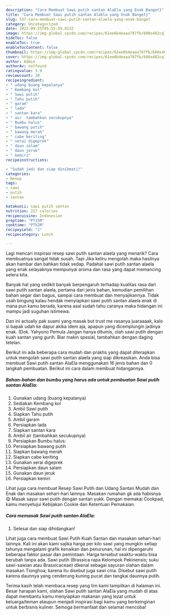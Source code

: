 ```yaml
---
description: "Cara Membuat Sawi putih santan AlaEla yang Enak Banget}"
title: "Cara Membuat Sawi putih santan AlaEla yang Enak Banget}"
slug: 537-cara-membuat-sawi-putih-santan-alaela-yang-enak-banget
category: Uncategorized
date: 2022-09-25T05:55:59.813Z
image: https://img-global.cpcdn.com/recipes/61ee6b4eaaa787fb/680x482cq70/sawi-putih-santan-alaela-foto-resep-utama.jpg
hideToc: false
enableToc: true
enableTocContent: false
thumbnail: https://img-global.cpcdn.com/recipes/61ee6b4eaaa787fb/680x482cq70/sawi-putih-santan-alaela-foto-resep-utama.jpg
cover: https://img-global.cpcdn.com/recipes/61ee6b4eaaa787fb/680x482cq70/sawi-putih-santan-alaela-foto-resep-utama.jpg
author: Admin
authorAv: notfound
ratingvalue: 3.9
reviewcount: 20
recipeingredient:
- " udang buang kepalanya"
- " Kembang kol"
- " Sawi putih"
- " Tahu putih"
- " garam"
- " lada"
- " santan kara"
- " air  tambahkan secukupnya"
- " Bumbu halus"
- " bawang putih"
- " bawang merah"
- " cabe keriting"
- " serai digeprek"
- " daun salam"
- " daun jeruk"
- " kemiri"
recipeinstructions:

- "Sudah jadi dan siap dinikmati!"
categories:
- Resep
tags:
- sawi
- putih
- santan

katakunci: sawi putih santan 
nutrition: 227 calories
recipecuisine: Indonesian
preptime: "PT15M"
cooktime: "PT52M"
recipeyield: "1"
recipecategory: Lunch

---
```



Lagi mencari inspirasi resep sawi putih santan alaela yang menarik? Cara membuatnya sangat tidak susah. Tapi Jika keliru mengolah maka hasilnya akan hambar dan bahkan tidak sedap. Padahal sawi putih santan alaela yang enak selayaknya mempunyai aroma dan rasa yang dapat memancing selera kita.


Banyak hal yang sedikit banyak berpengaruh terhadap kualitas rasa dari sawi putih santan alaela, pertama dari jenis bahan, kemudian pemilihan bahan segar dan bagus, sampai cara membuat dan menyajikannya. Tidak usah bingung kalau hendak menyiapkan sawi putih santan alaela enak di mana pun kamu berada, karena asal sudah tahu caranya maka hidangan ini mampu jadi suguhan istimewa.

Dan ini actually pak suami yang masak but trust me rasanya juaraaaak, kalo si bapak udah ke dapur akika idem aja, apapun yang dicemplungin jadinya enak. (Dok. Yahyono Pemula Jangan hanya ditumis, olah sawi putih dengan kuah santan yang gurih. Biar makin spesial, tambahkan dengan daging tetelan.


Berikut ini ada beberapa cara mudah dan praktis yang dapat diterapkan untuk mengolah sawi putih santan alaela yang siap dikreasikan. Anda bisa membuat Sawi putih santan AlaEla menggunakan 16 jenis bahan dan 0 langkah pembuatan. Berikut ini cara dalam membuat hidangannya.

<!--inarticleads1-->

##### Bahan-bahan dan bumbu yang harus ada untuk pembuatan Sawi putih santan AlaEla:

1. Gunakan  udang (buang kepalanya)
1. Sediakan  Kembang kol
1. Ambil  Sawi putih
1. Siapkan  Tahu putih
1. Ambil  garam
1. Persiapkan  lada
1. Siapkan  santan kara
1. Ambil  air  (tambahkan secukupnya)
1. Persiapkan  Bumbu halus:
1. Persiapkan  bawang putih
1. Siapkan  bawang merah
1. Siapkan  cabe keriting
1. Gunakan  serai digeprek
1. Persiapkan  daun salam
1. Gunakan  daun jeruk
1. Persiapkan  kemiri


Lihat juga cara membuat Resep Sawi Putih dan Udang Santan Mudah dan Enak dan masakan sehari-hari lainnya. Masakan rumahan gk ada habisnya😋 Masak sayur sawi putih dengan santan yukk. Dengan memakai Cookpad, kamu menyetujui Kebijakan Cookie dan Ketentuan Pemakaian. 

<!--inarticleads2-->

##### Cara memasak Sawi putih santan AlaEla:


1. Selesai dan siap dihidangkan!

Lihat juga cara membuat Sawi Putih Kuah Santan dan masakan sehari-hari lainnya. Kali ini akan kami sajika harga per kilo sawi yang mungkin setiap tahunya mengalami grafik kenaikan dan penurunan, hal ini dipengaruhi beberapa faktor pasar dan pemintaan. Harga tersebut seaktu-waktu bisa berubah tanpa ada. Sawi putih (Brassica rapa Kelompok Pekinensis; suku sawi-sawian atau Brassicaceae) dikenal sebagai sayuran olahan dalam masakan Tionghoa; karena itu disebut juga sawi cina. Disebut sawi putih karena daunnya yang cenderung kuning pucat dan tangkai daunnya putih. 

Terima kasih telah membaca resep yang tim kami tampilkan di halaman ini. Besar harapan kami, olahan Sawi putih santan AlaEla yang mudah di atas dapat membantu kamu menyiapkan makanan yang lezat untuk keluarga/teman ataupun menjadi inspirasi bagi kamu yang berkeinginan untuk berbisnis kuliner. Semoga bermanfaat dan selamat mencoba!
